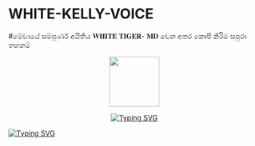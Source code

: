 # WHITE-KELLY-VOICE



#මේවායේ සම්පූර්ණ අයිතිය 𝐖𝐇𝐈𝐓𝐄 𝐓𝐈𝐆𝐄𝐑- 𝐌𝐃 වෙන අතර කොපි කිරිම සපුරා තහනම්



<p align="center">
<img src="https://user-images.githubusercontent.com/74038190/216649417-9acc58df-9186-4132-ad43-819a57babb67.gif" width="100">
   </p>
 <p align="center">
  <a href="https://git.io/typing-svg"><img src="https://readme-typing-svg.demolab.com?font=Caveat&size=25&pause=1000&color=FF0000&center=true&vCenter=true&random=false&width=480&height=60&lines=%E2%9A%98+Inspiring+the+intelligence.+Connecting+you+digitally.+%F0%9F%90%9D" alt="Typing SVG" /></a>
  </p>


<div align="left">
<a href="https://git.io/typing-svg"><img src="https://readme-typing-svg.demolab.com?font=Rubik+Dirt&size=65&pause=1000&color=F72C3F&background=FF20A500&center=true&vCenter=true&width=1000&height=150&lines= 𝐖𝐇𝐈𝐓𝐄 𝐓𝐈𝐆𝐄𝐑;New+Beginning+Developer;SHAGEE+MD" alt="Typing SVG" /></a>   
</p> 
